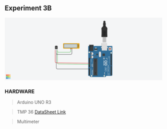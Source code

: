 ## Experiment 3B
![Experiment 3b- Schematics](Experiment_3b.png "Blink")

### HARDWARE
> Arduino UNO R3

> TMP 36 [DataSheet Link](https://www.analog.com/media/en/technical-documentation/data-sheets/TMP35_36_37.pdf "LINK")

> Multimeter

